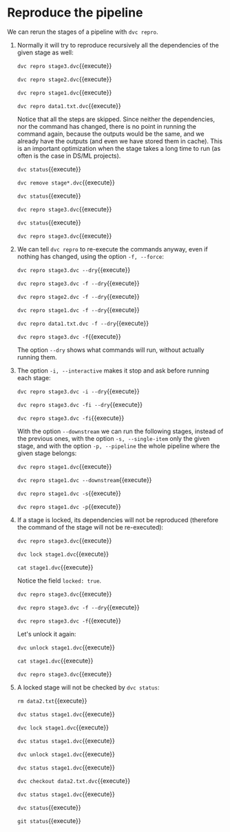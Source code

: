 # Reproduce the pipeline

We can rerun the stages of a pipeline with `dvc repro`.

1. Normally it will try to reproduce recursively all the dependencies
   of the given stage as well:

   `dvc repro stage3.dvc`{{execute}}
   
   `dvc repro stage2.dvc`{{execute}}
   
   `dvc repro stage1.dvc`{{execute}}
   
   `dvc repro data1.txt.dvc`{{execute}}
   
   Notice that all the steps are skipped. Since neither the
   dependencies, nor the command has changed, there is no point in
   running the command again, because the outputs would be the same,
   and we already have the outputs (and even we have stored them in
   cache). This is an important optimization when the stage takes a
   long time to run (as often is the case in DS/ML projects).
   
   `dvc status`{{execute}}
   
   `dvc remove stage*.dvc`{{execute}}
   
   `dvc status`{{execute}}
   
   `dvc repro stage3.dvc`{{execute}}
   
   `dvc status`{{execute}}
   
   `dvc repro stage3.dvc`{{execute}}
   
2. We can tell `dvc repro` to re-execute the commands anyway, even if
   nothing has changed, using the option `-f, --force`:
   
   `dvc repro stage3.dvc --dry`{{execute}}
   
   `dvc repro stage3.dvc -f --dry`{{execute}}
   
   `dvc repro stage2.dvc -f --dry`{{execute}}
   
   `dvc repro stage1.dvc -f --dry`{{execute}}
   
   `dvc repro data1.txt.dvc -f --dry`{{execute}}
   
   `dvc repro stage3.dvc -f`{{execute}}
   
   The option `--dry` shows what commands will run, without actually
   running them.
   
3. The option `-i, --interactive` makes it stop and ask before running
   each stage:
   
   `dvc repro stage3.dvc -i --dry`{{execute}}

   `dvc repro stage3.dvc -fi --dry`{{execute}}

   `dvc repro stage3.dvc -fi`{{execute}}
   
   With the option `--downstream` we can run the following stages,
   instead of the previous ones, with the option `-s, --single-item`
   only the given stage, and with the option `-p, --pipeline` the
   whole pipeline where the given stage belongs:
   
   `dvc repro stage1.dvc`{{execute}}
   
   `dvc repro stage1.dvc --downstream`{{execute}}

   `dvc repro stage1.dvc -s`{{execute}}

   `dvc repro stage1.dvc -p`{{execute}}

4. If a stage is locked, its dependencies will not be reproduced
   (therefore the command of the stage will not be re-executed):

   `dvc repro stage3.dvc`{{execute}}
   
   `dvc lock stage1.dvc`{{execute}}
   
   `cat stage1.dvc`{{execute}}
   
   Notice the field `locked: true`.
   
   `dvc repro stage3.dvc`{{execute}}

   `dvc repro stage3.dvc -f --dry`{{execute}}

   `dvc repro stage3.dvc -f`{{execute}}

   Let's unlock it again:
   
   `dvc unlock stage1.dvc`{{execute}}
   
   `cat stage1.dvc`{{execute}}
   
   `dvc repro stage3.dvc`{{execute}}

5. A locked stage will not be checked by `dvc status`:
   
   `rm data2.txt`{{execute}}
   
   `dvc status stage1.dvc`{{execute}}
   
   `dvc lock stage1.dvc`{{execute}}
   
   `dvc status stage1.dvc`{{execute}}
   
   `dvc unlock stage1.dvc`{{execute}}
   
   `dvc status stage1.dvc`{{execute}}
   
   `dvc checkout data2.txt.dvc`{{execute}}
   
   `dvc status stage1.dvc`{{execute}}
   
   `dvc status`{{execute}}
   
   `git status`{{execute}}
